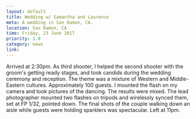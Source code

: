 ```yaml
---
layout: default
title: Wedding w/ Samantha and Laurence
meta: A wedding in San Ramon, CA.
location: San Ramon, CA
time: Friday, 23 June 2017
priority: 1.0
category: news
link:
---
```


Arrived at 2:30pm. As third shooter, I helped the second shooter with the groom's getting ready stages, and took candids during the wedding ceremony and reception. The theme was a mixture of Western and Middle-Eastern cultures. Approximately 100 guests. I mounted the flash on my camera and took pictures of the dancing. The results were mixed. The lead photographer mounted two flashes on tripods and wirelessly synced them, set at FP 1/32, pointed down. The final shots of the couple walking down an aisle while guests were holding sparklers was spectacular. Left at 11pm.
